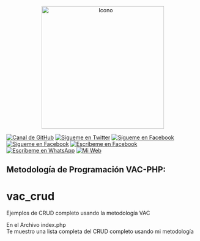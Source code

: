 <p align="center">
	<img src="assets/img/logo.jpg" height="320px" title="Icono">
</p>

[![Canal de GitHub](https://img.shields.io/badge/Canal-GitHub-black)](https://github.com/fmorenoadmin)
[![Sígueme en Twitter](https://img.shields.io/twitter/follow/sendgrid.svg?style=social&label=Sígueme)](https://twitter.com/FrankMartinMor1)
[![Sígueme en Facebook](https://img.shields.io/badge/Sígueme-@FrankMartinMA-blue)](https://facebook.com/fmorenoadmin)
[![Sígueme en Facebook](https://img.shields.io/badge/Sígueme-@frankmartinmoreno-ff69b4)](https://instagram.com/fmorenoadmin)
[![Escríbeme en Facebook](https://img.shields.io/badge/Escríbeme-@FrankMartinMA-blue)](https://m.me/fmorenoadmin)
[![Escríbeme en WhatsApp](https://img.shields.io/badge/Escríbeme-WhathApp-green)](https://wa.me/+51924741703)
[![Mi Web](https://img.shields.io/badge/Mi_Página-Web-blueviolet)](https://fmorenoadmin.com.pe)

## Metodología de Programación VAC-PHP:

# vac_crud
Ejemplos de CRUD completo usando la metodología VAC

<p>En el Archivo index.php<br>Te muestro una lista completa del CRUD completo usando mi metodología</p>